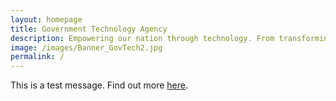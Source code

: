 ```yaml
---
layout: homepage
title: Government Technology Agency
description: Empowering our nation through technology. From transforming the delivery of Government Digital Services to building Smart Nation Infrastructure, GovTech uses technology to improve the lives of everyone in Singapore.
image: /images/Banner_GovTech2.jpg
permalink: /
---
```

This is a test message. Find out more [here](https://www.tech.gov.sg/media/media-releases/).

